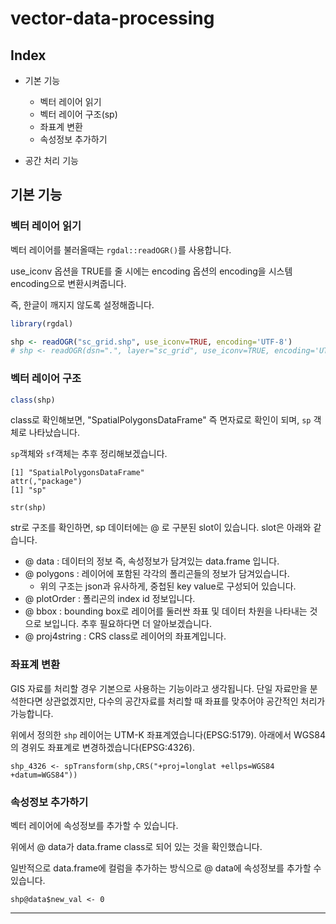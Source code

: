 
# vector-data-processing

## Index
- 기본 기능
    - 벡터 레이어 읽기
    - 벡터 레이어 구조(sp)
    - 좌표계 변환
    - 속성정보 추가하기

- 공간 처리 기능

## 기본 기능

### 벡터 레이어 읽기

벡터 레이어를 불러올때는 `rgdal::readOGR()`를 사용합니다.

use_iconv 옵션을 TRUE를 줄 시에는 encoding 옵션의 encoding을 시스템 encoding으로 변환시켜줍니다. 

즉, 한글이 깨지지 않도록 설정해줍니다.

```R
library(rgdal)

shp <- readOGR("sc_grid.shp", use_iconv=TRUE, encoding='UTF-8')
# shp <- readOGR(dsn=".", layer="sc_grid", use_iconv=TRUE, encoding='UTF-8')>
```

### 벡터 레이어 구조
```R
class(shp)
```
class로 확인해보면, "SpatialPolygonsDataFrame" 즉 면자료로 확인이 되며, `sp` 객체로 나타났습니다.

`sp`객체와 `sf`객체는 추후 정리해보겠습니다.

```SHELL
[1] "SpatialPolygonsDataFrame"
attr(,"package")
[1] "sp"
```

```
str(shp)
```
str로 구조를 확인하면, sp 데이터에는 @ 로 구분된 slot이 있습니다. slot은 아래와 같습니다.
 - @ data : 데이터의 정보 즉, 속성정보가 담겨있는 data.frame 입니다.
 - @ polygons : 레이어에 포함된 각각의 폴리곤들의 정보가 담겨있습니다.
    - 위의 구조는 json과 유사하게, 중첩된 key value로 구성되어 있습니다.
 - @ plotOrder : 폴리곤의 index id 정보입니다.
 - @ bbox : bounding box로 레이어를 둘러싼 좌표 및 데이터 차원을 나타내는 것으로 보입니다. 추후 필요하다면 더 알아보겠습니다.
 - @ proj4string : CRS class로 레이어의 좌표계입니다.


### 좌표계 변환

GIS 자료를 처리할 경우 기본으로 사용하는 기능이라고 생각됩니다. 단일 자료만을 분석한다면 상관없겠지만, 다수의 공간자료를 처리할 때 좌표를 맞추어야 공간적인 처리가 가능합니다.

위에서 정의한 `shp` 레이어는 UTM-K 좌표계였습니다(EPSG:5179).
아래에서 WGS84의 경위도 좌표계로 변경하겠습니다(EPSG:4326).
```
shp_4326 <- spTransform(shp,CRS("+proj=longlat +ellps=WGS84 +datum=WGS84"))
```

### 속성정보 추가하기

벡터 레이어에 속성정보를 추가할 수 있습니다. 

위에서 @ data가 data.frame class로 되어 있는 것을 확인했습니다.

일반적으로 data.frame에 컬럼을 추가하는 방식으로 @ data에 속성정보를 추가할 수 있습니다.

```
shp@data$new_val <- 0
```
----------------------------


